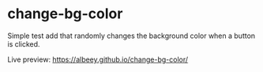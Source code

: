 # change-bg-color

Simple test add that randomly changes the background color when a button is clicked. 

Live preview: https://albeey.github.io/change-bg-color/